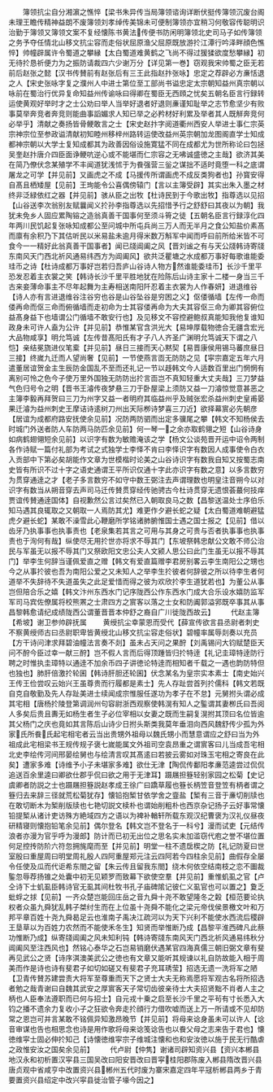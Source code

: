 <!-- { "loadSidebar": true } -->
　　簿领抗尘自分湘濵之憔悴【梁书朱异传当局簿领谘询详断伏挺传簿领沉废台阁未理王瞻传精神益朗不废簿领刘孝绰传美锦未可便制簿领亦宜稍习何敬容传聪明识治勤于簿领又簿领文案不复经懐陈书黄法传便书防闲明簿领北史司马子如传簿领之务予夺任情北山移文抗尘容而走俗状屈原渔父屈原既放游扵江潭行吟泽畔顔色憔悴】帅幢辟属许令蜀道之攀縁【太白蜀道难黄鹤之飞尚不得过猨猱欲度愁攀縁】初无待扵恳祈便力为之振防请裁四六少谢万分【详见第一巻】窃观我宋帅蜀之臣无若前后赵张之懿【汉书传賛前有赵张后有三王此指赵抃张咏】忠定之荐辟必方亷恬退之人【宋史张咏字复之濮州人中进士第位至工部尚书谥忠定太宗朝知益州真宗朝以咏前在蜀治行优异复命知益州传谕咏曰得卿在蜀臣无西頋之忧矣五朝名臣言行録转运使黄观好举时才之士公劝曰举人当举好退者好退则亷谨知耻举之志节愈坚少有败事莫举奔竞者奔竞则能曲事謟媚求人知已举之必矜材好利累及举者其人既觧奔竞何必举乎】清献之奏扬皆骨鲠敢言之士【宋史赵抃字阅道衢州西安人举进士事仁宗英宗神宗位至参政谥清献初知睦州移梓州路转运使改益州英宗朝加龙图阁直学士知成都神宗朝以大学士复知成都其为政善因俗设施寛猛不同在成都尤为世所称论曰包拯吴奎赵抃唐介四臣面诤鲠吭逆心或不能堪而仁宗容之无咈诚盛徳之主哉】欲济其美在简乃僚伏念某殖学不丰闻道犹浅怵于为飬强营三釡之谋拙不适时竟堕一科之底谓屠龙之可学【并见前】又画虎之不成【马援传所谓画虎不成反类狗者也】孙寳安得自髙且栖矮屋【见前】王珣能令公喜偶傍辕门【言以主簿受辟】其实出朱入墨之材终非泛緑依红之器【并见前】骇从臣之出牧【杜诗民到于今歌出牧】指尊选以见招【山谷送李次翁别友赋曩闻义扵孙李指尊选以先招惜予行之舒舒曰其夜以为朝】我犹未免乡人固应累陶镕之造翁真善干国事何至须斗筲之徒【五朝名臣言行録淳化四年两川民饥起复张咏知成都公至问城中所屯兵尚三万人而无半月之食公知盐价素髙而廪有余积乃下其估听民以米易盐未逾月得米数万斛军中闻而呼曰前所给米皆不可食今一一精好此翁真善干国事者】闻已牋阊阖之风【晋刘谧之有与天公牋韩诗寄牋东南风天门西北祈风通易纬西方为阊阖风】欲共泛瞿塘之水成都万事好每歌谁能委珪币之诗【杜诗成都万事好岂若归吾庐山谷诗人物方然谁能委珪币】长沙千里平恐发忍着主衣裳之笑【韩诗长沙千里平胜地犹在险陈后山诗主家十二楼一身当三千古来妾薄命事主不尽年起舞为主寿相送南阳阡忍着主衣裳为人作春妍】进退维谷【诗人亦有言进退维谷注谷穷也谷是山谷坠谷是穷困之义】伛偻循墙【左传一命而偻再命而伛三命而俯循墙而走初命为士其容偻再命为大夫其容伛三命为卿其容俯位益髙身益下也墙谓公门循墙不敢安行也】及见移文不容控避鲍叔真能知我他复谁知政身未可许人盍为公许【并见前】恭惟某官含洪光大【易坤厚载物徳合无疆含宏光大品物咸享】明允笃诚【左传昔髙阳氏有才子八人齐圣广渊明允笃诚天下谓之八恺】亲结冕旒进仪笔槖【并见前】昼日三接而天心黙契【易晋康侯用锡马蕃庶昼日三接】终嵗九迁而人望尚奢【见前】一节使燕言靣无防防之见【寜宗嘉定五年六月遣董居谊贺金主生辰防金国乱不至而还礼记一节以趍韩文今人适数百里出门惘惘有离别可怜之色今子使万里外国独无防防出扵言靣岂不真知轻重大丈夫哉】三刀梦益气色归号令之明【晋书王濬传夜梦悬三刀于卧屋梁上须防又益一刀濬惊觉意甚恶之主簿李毅再拜贺曰三刀为州字又益一者明府其临益州乎及贼张宏杀益州刺史皇甫晏果迁濬为益州刺史王摩诘诗逺树刀州出天际栁诗梦喜三刀近】欲择幕賔必先朝彦【居谊为成都府路安抚使余见前】况防两防驷而出定多骥尾之攀【韩文不知杨侯去时城门外送者防人车防两马防匹余见前】何一琴一之余亦取鹤翎之短【山谷诗身如病鹤翅翎短余见前】以识字有数为敏赡淹该之学【杨文公谈苑晋开运中诏令两制各作诗赋一篇付礼部为考试之式独学士李怿不肯曰李怿识字有数因人成事使令白衣入贡部中下第必矣胡能作文章为世模楷时论美之山谷诗识字有数我自知又按蜀志南史皆有所识不过十字之语史通谓王平所识仅通十字此亦识字有数之意】以多言数穷为贯穿通逹之才【老子多言数穷不如守中数王弼注去声谓理数也明皇注音朔今以对识字有数当从朔音穿去声司马迁传賛贯穿经传驰骋古今杜诗贯穿无遗恨荟蕞何技痒贾谊传賛通逹国体】自视歉然公言过矣然已入朝取良马之数【昌黎送温处士序伯乐知马遇其良辄取之又朝取一人焉防其尤】难更作夕避长蛇之疑【太白蜀道难朝避猛虎夕避长蛇】某敢不澡雪此心鞭磨所学铭诸肺腑惟国士遇之国士报之【见前】借以齿牙乃执事事也执事责也【老泉集若其言之可用与其身之可贵与否者执事事也执事责也于洵何有哉】纵使尽无用扵世亦将求不辱其门【东坡祭韩忠献公文敢不师公治民与军虽无以报不辱其门又祭欧阳文忠公夫人文颍人思公曰此门生虽无以报不辱其门】举李生何辞当谨佩爱直之赠【韩文有爱直篇赠李君房别畧云李生南阳公之甥也今之从事扵彼也吾为南阳公爱之又未知人之举李生扵彼者何辞彼之所以待李生者何道举不失辞待不失道虽失之此足爱惜而得之彼为欢欣扵李生道犹若也】为董公从事岂但陪合乐之嬉【韩文汴州东西水门记序陇西公作东西水门成大合乐设水嬉防监军军司马宾佐僚属将校熊罴之士肃四方之賔客以落之士女和防阗郭溢郛既卒事其从事昌黎韩愈请纪成绩陇西公谓董晋晋本仲舒之裔自广川徙陇西故云】
　　代赵主簿【希坡】谢卫参帅辟抚属
　　黄绶抗尘幸蒙恩而受代【薛宣传欲言县丞尉者刺史不察黄绶师古曰丞尉职卑皆黄绶北山移文抗尘容走俗状】碧幢率属辱剡奏以充员【方干诗问津求拜碧油幢法言奏不剡】虽未占天问之果酧【刘禹锡问大钧赋楚臣天问不酧今臣过幸一献三酧】岂不假人言而后得顶踵皆归扵特逹【礼记圭璋特逹防行聘之时惟执圭璋特以通逹不加余币四子讲徳论特逹而相知者千载之一遇也韵防特但也独也】肺肝倍激扵轮囷【韩诗肝胆还轮囷】伏念某名为皇宗实本素士【南史始兴王传王俭尝叹云始兴王虽尊贵而行履都是素士】先人存趾尝首列扵儒科【韩文若既自克自敬勤及先人存趾美进士续闻成宗惟服任遂功为孝子在不怠】元舅拊头谓必成其宅相【唐杨扵陵登第调润州句容尉浙西观察使韩滉有知人之鍳谓其妻栁氏曰吾阅人多矣后贵且夀无如杨生者生子必位宰相以女妻之既而生嗣复滉拊其顶曰名位皆逾其父杨门之庆也竟如其言陈后山诗少日拊头斯类我莫年垂泪向西风魏舒传少孤为外家氏所飬氏起宅相宅者云当出贵甥外祖母以魏氏甥小而慧意谓应之舒曰当为外祖成此宅相梁书王规传规子褒七嵗能属文外祖司空袁昂重之谓賔客曰儿当成吾宅相北史李绘传河间邢晏绘舅也与绘清言叹其髙逺曰若披云雾如对珠玉宅相之寄良在此矣】遭家多难【诗维予小子未堪家多难】欲仕无津【陶侃传鄱阳孝亷范逵尝过侃侃追送百余里逵曰卿欲仕郡乎侃曰欲之用于无津耳】蹑屩担簦轻别家园之松菊【史记虞卿者防説之士也蹑屩担簦説赵孝成王徐广曰蹻草履也簦长柄笠音登笠有柄者谓之簦归去来辞三径就荒松菊犹存】懐铅抱椠甘依学舍之韲盐【椠有三音于亷切削牍也在敢切断木为椠削版牍也七艳切説文椟朴也谓始削粗朴也西京杂记扬子云好事常懐铅提椠从诸计吏访殊方絶域四方之语以为裨补輶轩所载东观汉纪曹褒为汉礼仪昼夜研精寝则懐抱铅笔余见前】偶尔登名【韩文岂不登名于一科兮】漫而试吏【元结传浪者亦漫为官乎呼为漫郎】防计而已初无出位之思名实未加滥窃代庖之誉不堪位置何足控抟防阶六符忽拥旄麾而至【并见前】明堂一柱不遗扂楔之防【礼记防夏曰世室殷曰重屋周曰明堂周礼殷人四阿重屋郑元注云四阿若今四柱余见前】曲假存全屡令任使及瓜而代讵希东閤之留【朱云传且留我东閤】绕木何依空结南枝之恋不圗裁鍳忽辱荐扬锥之处囊中初无见颖罗而致幕下欲使空羣【并见前】重惟虮虱之官【卢仝诗下士虮虱臣韩诗官无虱其间杜牧书孔子庙碑隂记彼仁义虱官也可以置之】夐乏蚍蜉之捄【见前】一齐众楚岂能回庄岳之音九舜十尧不敢望隆冬之糓【桓范要论执权者众虽九舜犹乱韩子桀纣生而在上位虽十尧舜不能化之梁元帝伐侯景檄文叶和万邦平章百姓十尧九舜曷足云也淮南子禹决江疏河以为天下兴利不能使水西流后稷辟王垦草以为百姓力农然而不能使禾冬生】知贤而举惟断乃成【昌黎平淮西碑凡此蔡功惟断乃成】纵寄牋阊阖之风未知利钝【韩诗寄牋东南风天门西北祈风通易纬秋分阊阖风至注西风也】然铭心泰华之石岂易销磨伏遇某官四海真儒三朝旧弼文章有斐再见武公之贤【诗序淇澳美武公之徳也有文章又能听其规谏以礼自防故能入相于周美而作是诗也诗有斐君子如切如磋又有斐君子充耳琇莹】招选无遗一洗将军之陋【卫青传賛苏建尝责大将军至尊重而天下之贤士大夫无称焉愿将军观古名将所招选者勉之哉青谢曰自魏其武安之厚賔客天子常切齿彼亲待士大夫招贤黜不肖者人主之柄也人臣奉法遵职而已何与招士】自元戎十乗之启至长沙千里之平茍有寸长悉入大钧之播不遗余力复收小子之狂欲令奔走扵顔行力借吹嘘而送上万一所请或不见却防常之恩岂可并言某敢不铭佩异知激昂晚节【并见前】将母来谂身虽未可以许人【谂音审谋也告也相思念也诗是用作歌将母来谂笺谂告也以飬父母之志来告于君也】懐徳维寜士固必伸扵知己【诗懐徳维寜宗子维城注懐和也和安汝徳以施于民无行酷虐之政惟安汝之国矣余见前】
　　代卢尉【仲隽】谢诸司辟知资兴县【资兴本郴县地汉永和初析置汉寜县三国吴改曰阳安晋改曰晋寜桂阳郡陈废入郴县隋改晋兴县唐贞观中省咸亨中改置资兴县郴州五代时废为寨宋嘉定四年平冦析郴县两乡于青要置资兴县绍定中改兴寜县徙治管子壕今因之】

